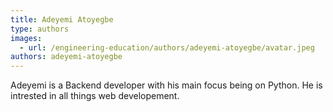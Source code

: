 ```yaml
---
title: Adeyemi Atoyegbe
type: authors
images:
  - url: /engineering-education/authors/adeyemi-atoyegbe/avatar.jpeg
authors: adeyemi-atoyegbe
---
```

Adeyemi is a Backend developer with his main focus being on Python. He is intrested in all things web developement.

